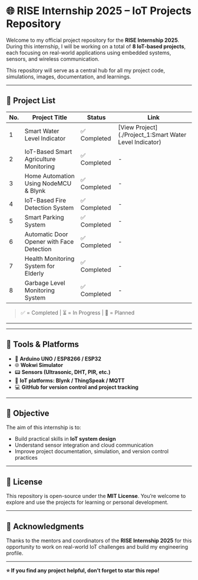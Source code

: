 # 🌐 RISE Internship 2025 – IoT Projects Repository

Welcome to my official project repository for the **RISE Internship 2025**. During this internship, I will be working on a total of **8 IoT-based projects**, each focusing on real-world applications using embedded systems, sensors, and wireless communication.

This repository will serve as a central hub for all my project code, simulations, images, documentation, and learnings.

---

## 📌 Project List

| No. | Project Title                          | Status       | Link                     |
|-----|----------------------------------------|--------------|--------------------------|
| 1   | Smart Water Level Indicator            | ✅ Completed | [View Project](./Project_1:Smart Water Level Indicator) |
| 2   | IoT-Based Smart Agriculture Monitoring | ✅ Completed | -                        |
| 3   | Home Automation Using NodeMCU & Blynk  | ✅ Completed | -                        |
| 4   | IoT-Based Fire Detection System        | ✅ Completed | -                        |
| 5   | Smart Parking System                   | ✅ Completed | -                        |
| 6   | Automatic Door Opener with Face Detection |✅ Completed | -                      |
| 7   | Health Monitoring System for Elderly   | ✅ Completed | -                        |
| 8   | Garbage Level Monitoring System        | ✅ Completed | -                        |

> ✅ = Completed | ⏳ = In Progress | 🚧 = Planned

---

---

## 🔧 Tools & Platforms

- 🧠 **Arduino UNO / ESP8266 / ESP32**
- 🌐 **Wokwi Simulator**
- 📟 **Sensors (Ultrasonic, DHT, PIR, etc.)**
- 📡 **IoT platforms: Blynk / ThingSpeak / MQTT**
- 💻 **GitHub for version control and project tracking**

---

## 🎯 Objective

The aim of this internship is to:
- Build practical skills in **IoT system design**
- Understand sensor integration and cloud communication
- Improve project documentation, simulation, and version control practices

---

## 📝 License

This repository is open-source under the **MIT License**. You’re welcome to explore and use the projects for learning or personal development.

---

## 🙌 Acknowledgments

Thanks to the mentors and coordinators of the **RISE Internship 2025** for this opportunity to work on real-world IoT challenges and build my engineering profile.

---

**⭐ If you find any project helpful, don’t forget to star this repo!**


